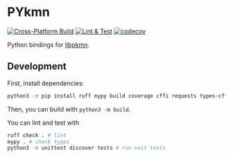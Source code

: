 # PYkmn
[![Cross-Platform Build](https://github.com/AnnikaCodes/pykmn/actions/workflows/cross-platform-build.yml/badge.svg)](https://github.com/AnnikaCodes/pykmn/actions/workflows/cross-platform-build.yml)
[![Lint & Test](https://github.com/AnnikaCodes/pykmn/actions/workflows/test.yml/badge.svg)](https://github.com/AnnikaCodes/pykmn/actions/workflows/test.yml)
[![codecov](https://codecov.io/gh/AnnikaCodes/pykmn/branch/main/graph/badge.svg?token=604F57HO3O)](https://codecov.io/gh/AnnikaCodes/pykmn)

Python bindings for [libpkmn](https://github.com/pkmn/engine).

## Development
First, install dependencies:
```bash
python3 -m pip install ruff mypy build coverage cffi requests types-cffi types-requests types-setuptools
```

Then, you can build with `python3 -m build`.

You can lint and test with
```bash
ruff check . # lint
mypy . # check types
python3 -m unittest discover tests # run unit tests
```